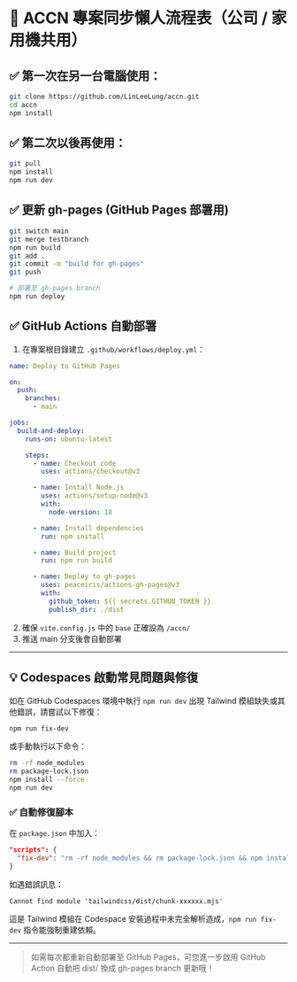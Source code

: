 # 🧠 ACCN 專案同步懶人流程表（公司 / 家用機共用）

## ✅ 第一次在另一台電腦使用：
```bash
git clone https://github.com/LinLeeLung/accn.git
cd accn
npm install
```

## ✅ 第二次以後再使用：
```bash
git pull
npm install
npm run dev
```

## ✅ 更新 gh-pages (GitHub Pages 部署用)
```bash
git switch main
git merge testbranch
npm run build
git add .
git commit -m "build for gh-pages"
git push

# 部署至 gh-pages branch
npm run deploy
```

## ✅ GitHub Actions 自動部署
1. 在專案根目錄建立 `.github/workflows/deploy.yml`：
```yaml
name: Deploy to GitHub Pages

on:
  push:
    branches:
      - main

jobs:
  build-and-deploy:
    runs-on: ubuntu-latest

    steps:
      - name: Checkout code
        uses: actions/checkout@v3

      - name: Install Node.js
        uses: actions/setup-node@v3
        with:
          node-version: 18

      - name: Install dependencies
        run: npm install

      - name: Build project
        run: npm run build

      - name: Deploy to gh-pages
        uses: peaceiris/actions-gh-pages@v3
        with:
          github_token: ${{ secrets.GITHUB_TOKEN }}
          publish_dir: ./dist
```
2. 確保 `vite.config.js` 中的 `base` 正確設為 `/accn/`
3. 推送 main 分支後會自動部署

---

## 💡 Codespaces 啟動常見問題與修復
如在 GitHub Codespaces 環境中執行 `npm run dev` 出現 Tailwind 模組缺失或其他錯誤，請嘗試以下修復：

```bash
npm run fix-dev
```

或手動執行以下命令：
```bash
rm -rf node_modules
rm package-lock.json
npm install --force
npm run dev
```

### ✅ 自動修復腳本
在 `package.json` 中加入：
```json
"scripts": {
  "fix-dev": "rm -rf node_modules && rm package-lock.json && npm install --force && npm run dev"
}
```

如遇錯誤訊息：
```
Cannot find module 'tailwindcss/dist/chunk-xxxxxx.mjs'
```
這是 Tailwind 模組在 Codespace 安裝過程中未完全解析造成，`npm run fix-dev` 指令能強制重建依賴。

---

> 如需每次都重新自動部署至 GitHub Pages，可您進一步啟用 GitHub Action 自動把 dist/ 換成 gh-pages branch 更新哦！

